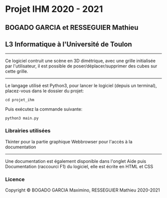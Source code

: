 # Projet IHM 2020 - 2021

## BOGADO GARCIA et RESSEGUIER Mathieu
## L3 Informatique à l'Université de Toulon

------------------------

Ce logiciel contruit une scène en 3D dimétrique, avec une grille initialisée par l'utilisateur, il est possible de poser/déplacer/supprimer des cubes sur cette grille.

----------

Le langage utilisé est Python3, pour lancer le logiciel (depuis un terminal), placez-vous dans le dossier du projet:
<pre><code>cd projet_ihm
</code></pre>

Puis exécutez la commande suivante:
<pre><code>python3 main.py
</code></pre>

### Librairies utilisées

Tkinter pour la partie graphique
Webbrowser pour l'accès à la documentation

---------

Une documentation est également disponible dans l'onglet Aide puis Documentation (raccourci F1) du logiciel, elle est écrite en HTML et CSS


### Licence

Copyright © BOGADO GARCIA Maximino, RESSEGUIER Mathieu 2020-2021